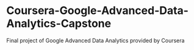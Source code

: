 # Coursera-Google-Advanced-Data-Analytics-Capstone
Final project of Google Advanced Data Analytics provided by Coursera
